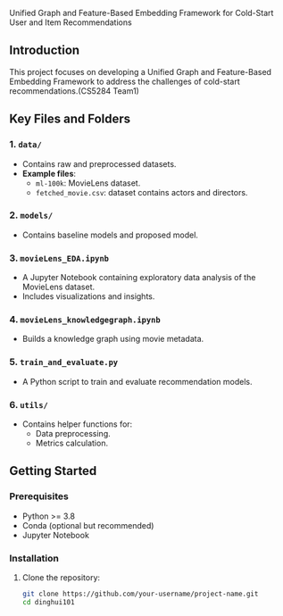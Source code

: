 Unified Graph and Feature-Based Embedding Framework for Cold-Start User and Item Recommendations

## Introduction
This project focuses on developing a Unified Graph and Feature-Based Embedding Framework to address the challenges of cold-start recommendations.(CS5284 Team1)

## Key Files and Folders

### 1. `data/`
- Contains raw and preprocessed datasets.
- **Example files**:
  - `ml-100k`: MovieLens dataset.
  - `fetched_movie.csv`: dataset contains actors and directors.

### 2. `models/`
- Contains baseline models and proposed model.

### 3. `movieLens_EDA.ipynb`
- A Jupyter Notebook containing exploratory data analysis of the MovieLens dataset.
- Includes visualizations and insights.

### 4. `movieLens_knowledgegraph.ipynb`
- Builds a knowledge graph using movie metadata.

### 5. `train_and_evaluate.py`
- A Python script to train and evaluate recommendation models.

### 6. `utils/`
- Contains helper functions for:
  - Data preprocessing.
  - Metrics calculation.

## Getting Started

### Prerequisites
- Python >= 3.8
- Conda (optional but recommended)
- Jupyter Notebook

### Installation
1. Clone the repository:
   ```bash
   git clone https://github.com/your-username/project-name.git
   cd dinghui101
